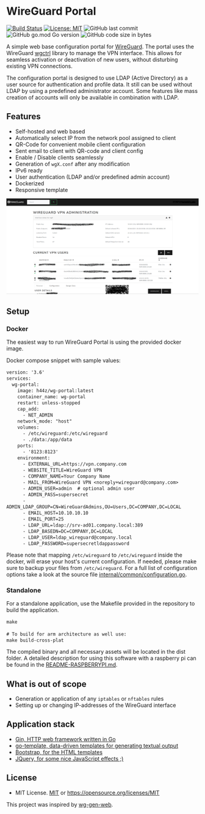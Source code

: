 # WireGuard Portal

[![Build Status](https://travis-ci.com/h44z/wg-portal.svg?token=q4pSqaqT58Jzpxdx62xk&branch=master)](https://travis-ci.com/h44z/wg-portal)
[![License: MIT](https://img.shields.io/badge/license-MIT-green.svg)](https://opensource.org/licenses/MIT)
![GitHub last commit](https://img.shields.io/github/last-commit/h44z/wg-portal)
![GitHub go.mod Go version](https://img.shields.io/github/go-mod/go-version/h44z/wg-portal)
![GitHub code size in bytes](https://img.shields.io/github/languages/code-size/h44z/wg-portal)

A simple web base configuration portal for [WireGuard](https://wireguard.com). 
The portal uses the WireGuard [wgctrl](https://github.com/WireGuard/wgctrl-go) library to manage the VPN 
interface. This allows for seamless activation or deactivation of new users, without disturbing existing VPN 
connections.

The configuration portal is designed to use LDAP (Active Directory) as a user source for authentication and profile data.
It still can be used without LDAP by using a predefined administrator account. Some features like mass creation of accounts 
will only be available in combination with LDAP.

## Features
 * Self-hosted and web based
 * Automatically select IP from the network pool assigned to client
 * QR-Code for convenient mobile client configuration
 * Sent email to client with QR-code and client config
 * Enable / Disable clients seamlessly
 * Generation of `wgX.conf` after any modification
 * IPv6 ready
 * User authentication (LDAP and/or predefined admin account)
 * Dockerized
 * Responsive template
 
![Screenshot](screenshot.png)

## Setup

### Docker
The easiest way to run WireGuard Portal is using the provided docker image.

Docker compose snippet with sample values:
```
version: '3.6'
services:
  wg-portal:
    image: h44z/wg-portal:latest
    container_name: wg-portal
    restart: unless-stopped
    cap_add:
      - NET_ADMIN
    network_mode: "host"
    volumes:
      - /etc/wireguard:/etc/wireguard
      - ./data:/app/data
    ports:
      - '8123:8123'
    environment:
      - EXTERNAL_URL=https://vpn.company.com
      - WEBSITE_TITLE=WireGuard VPN
      - COMPANY_NAME=Your Company Name
      - MAIL_FROM=WireGuard VPN <noreply+wireguard@company.com>
      - ADMIN_USER=admin  # optional admin user
      - ADMIN_PASS=supersecret
      - ADMIN_LDAP_GROUP=CN=WireGuardAdmins,OU=Users,DC=COMPANY,DC=LOCAL
      - EMAIL_HOST=10.10.10.10
      - EMAIL_PORT=25
      - LDAP_URL=ldap://srv-ad01.company.local:389
      - LDAP_BASEDN=DC=COMPANY,DC=LOCAL
      - LDAP_USER=ldap_wireguard@company.local
      - LDAP_PASSWORD=supersecretldappassword
```
Please note that mapping ```/etc/wireguard``` to ```/etc/wireguard``` inside the docker, will erase your host's current configuration.
If needed, please make sure to backup your files from ```/etc/wireguard```.
For a full list of configuration options take a look at the source file [internal/common/configuration.go](internal/common/configuration.go).

### Standalone
For a standalone application, use the Makefile provided in the repository to build the application.

```
make

# To build for arm architecture as well use:
make build-cross-plat
```

The compiled binary and all necessary assets will be located in the dist folder.
A detailed description for using this software with a raspberry pi can be found in the [README-RASPBERRYPI.md](README-RASPBERRYPI.md).

## What is out of scope

 * Generation or application of any `iptables` or `nftables` rules
 * Setting up or changing IP-addresses of the WireGuard interface
 
## Application stack

 * [Gin, HTTP web framework written in Go](https://github.com/gin-gonic/gin)
 * [go-template, data-driven templates for generating textual output](https://golang.org/pkg/text/template/)
 * [Bootstrap, for the HTML templates](https://getbootstrap.com/)
 * [JQuery, for some nice JavaScript effects ;)](https://jquery.com/)

## License

 * MIT License. [MIT](LICENSE.txt) or https://opensource.org/licenses/MIT
 

This project was inspired by [wg-gen-web](https://github.com/vx3r/wg-gen-web).